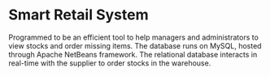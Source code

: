 # Smart Retail System

Programmed to be an efficient tool to help managers and administrators to view stocks and order missing items. The database runs on MySQL, hosted through Apache NetBeans framework. The relational database interacts
in real-time with the supplier to order stocks in the warehouse.
